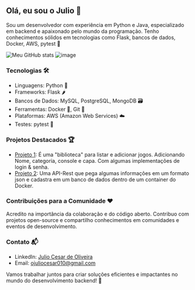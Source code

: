 ## Olá, eu sou o Julio 👋


Sou um desenvolvedor com experiência em Python e Java, especializado em backend e apaixonado pelo mundo da programação. Tenho conhecimentos sólidos em tecnologias como Flask, bancos de dados, Docker, AWS, pytest 🚀

![Meu GitHub stats](https://github-readme-stats.vercel.app/api?username=JulioC10&show_icons=true&theme=radical) 
![image](https://github.com/Julioc10/Julioc10/assets/69183396/013106f0-0c6a-4a03-ae09-dc7d360ef529)


### Tecnologias 🛠️

- Linguagens: Python 🐍
- Frameworks: Flask 🌶️
- Bancos de Dados: MySQL, PostgreSQL, MongoDB 🗃️
- Ferramentas: Docker 🐳, Git 🌳
- Plataformas: AWS (Amazon Web Services) ☁️
- Testes: pytest 🧪

### Projetos Destacados 🏆

- [Projeto 1](https://github.com/Julioc10/Jogoteca): É uma "biblioteca" para listar e adicionar jogos. Adicionando Nome, categoria, console e capa. Com algumas implementações de login & senha.
- [Projeto 2](https://github.com/Julioc10/api-rest-customers): Uma API-Rest que pega algumas informações em um formato json e cadastra em um banco de dados dentro de um container do Docker.

### Contribuições para a Comunidade ❤️

Acredito na importância da colaboração e do código aberto. Contribuo com projetos open-source e compartilho conhecimentos em comunidades e eventos de desenvolvimento.

### Contato 📬

- LinkedIn: [Julio Cesar de Oliveira](https://www.linkedin.com/in/julio-cesar-de-oliveira-7392a11b3/)
- Email: ojuliocesar010@gmail.com

Vamos trabalhar juntos para criar soluções eficientes e impactantes no mundo do desenvolvimento backend! 🚀
